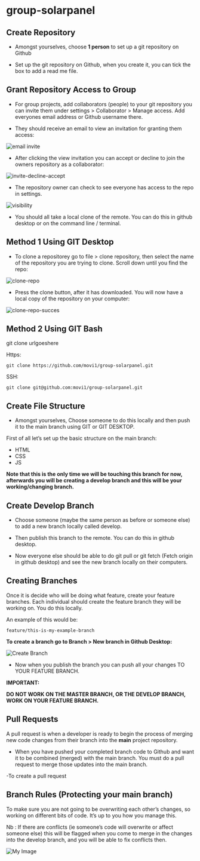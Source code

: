 # group-solarpanel 



## Create Repository

- Amongst yourselves, choose **1 person** to set up a git repository on Github

- Set up the git repository on Github, when you create it, you can tick the box to add a read me file.

## Grant Repository Access to Group

- For group projects, add collaborators (people) to your git repository you can invite them under settings > Collaborator > Manage access. Add everyones email address or Github username there.

- They should receive an email to view an invitation for granting them access:

![email invite](./img/readme/email-invite-example.PNG)

- After clicking the view invitation you can accept or decline to join the owners repository as a collaborator:

![invite-decline-accept](./img/readme/invite-accept-decline.PNG)

- The repository owner can check to see everyone has access to the repo in settings.

![visibility](./img/readme/visibility.PNG)

- You should all take a local clone of the remote. You can do this in github desktop or on the command line / terminal. 

## Method 1 Using GIT Desktop

- To clone a repositorey go to file > clone repository, then select the name of the repository you are trying to clone. Scroll down until you find the repo:

![clone-repo](./img/readme/clone-remote-repo.PNG)


- Press the clone button, after it has downloaded. You will now have a local copy of the repository on your computer:

![clone-repo-succes](./img/readme/clone-repo.PNG)

## Method 2 Using GIT Bash
git clone urlgoeshere

Https:
```
git clone https://github.com/movi1/group-solarpanel.git
```

SSH:
```
git clone git@github.com:movi1/group-solarpanel.git
```

## Create File Structure

- Amongst yourselves, Choose someone to do this locally and then push it to the main branch using GIT or GIT DESKTOP.

First of all let’s set up the basic structure on the main branch:
- HTML
- CSS
- JS

**Note that this is the only time we will be touching this branch for now, afterwards you will be creating a develop branch and this will be your working/changing branch.**

## Create Develop Branch

- Choose someone (maybe the same person as before or someone else) to add a new branch locally called  develop.

- Then publish this branch to the remote. You can do this in github desktop.

- Now everyone else should be able to do git pull or git fetch (Fetch origin in github desktop) and see the new branch locally on their computers.

## Creating Branches

Once it is decide who will be doing what feature, create your feature branches. Each individual should create the feature branch they will be working on. You do this locally.

An example of this would be:

```
feature/this-is-my-example-branch
```

**To create a branch go to Branch > New branch in Github Desktop:**

![Create Branch](./img/readme/create-branch.PNG)

- Now when you publish the branch you can push all your changes TO YOUR FEATURE BRANCH.

**IMPORTANT:**

**DO NOT WORK ON THE MASTER BRANCH, OR THE DEVELOP BRANCH, WORK ON YOUR FEATURE BRANCH.**

## Pull Requests
A pull request is when a developer is ready to begin the process of merging new code changes from their branch into the **main** project repository.

- When you have pushed your completed branch code to Github and want it to be combined (merged) with the main branch. You must do a pull request to merge those updates into the main branch.

-To create a pull request 

## Branch Rules (Protecting your main branch)

To make sure you are not going to be overwriting each other’s changes, so working on different bits of code. It’s up to you how you manage this.

Nb : If there are conflicts (ie someone’s code will overwrite or affect someone else) this will be flagged when you come to merge in the changes into the develop branch, and you will be able to fix conflicts then.

![My Image](./img/readme/git-setup-rules.PNG)

